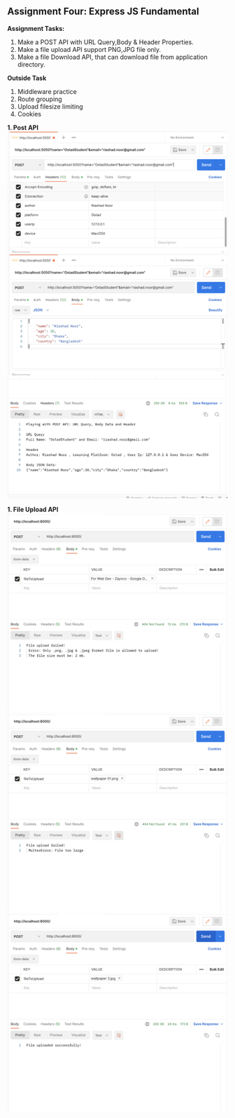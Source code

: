 **Assignment Four: Express JS Fundamental**
---------------------------
**Assignment Tasks:**
1. Make a POST API with URL Query,Body & Header Properties. 
2. Make a file upload API support PNG,JPG file only.
3. Make a file Download API, that can download file from application directory.


**Outside Task**
1. Middleware practice
2. Route grouping
3. Upload filesize limiting
4. Cookies


**1. Post API**
![Post Api Header & Query URL](./gitimages/Post-Api-Header-Query-URL.png)
![Post Api Body](./gitimages/Post-Api-Body.png)
![Post APi Output](./gitimages/Post-APi-Output.png)

**1. File Upload API**
![File upload -file type check](./gitimages/File-upload-file-type-check.png)
![File upload -file size check](./gitimages/File-upload-file-size-check.png)
![File upload -success](./gitimages/File-upload-success.png)
